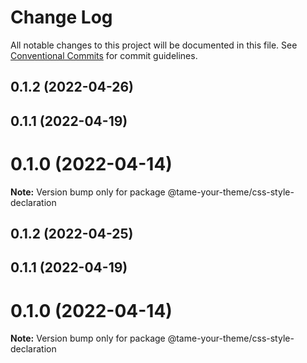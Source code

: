 # Change Log

All notable changes to this project will be documented in this file.
See [Conventional Commits](https://conventionalcommits.org) for commit guidelines.

## 0.1.2 (2022-04-26)



## 0.1.1 (2022-04-19)



# 0.1.0 (2022-04-14)

**Note:** Version bump only for package @tame-your-theme/css-style-declaration





## 0.1.2 (2022-04-25)



## 0.1.1 (2022-04-19)



# 0.1.0 (2022-04-14)

**Note:** Version bump only for package @tame-your-theme/css-style-declaration
